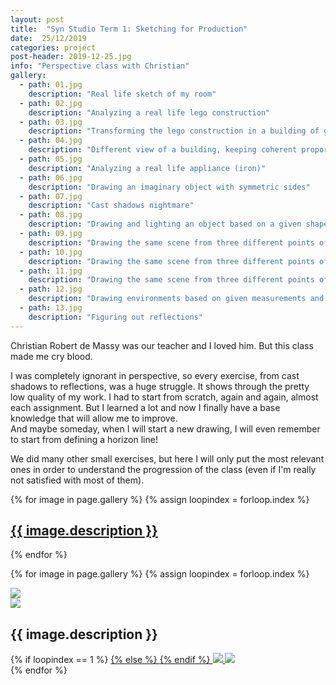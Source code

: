 ```yaml
---
layout: post
title:  "Syn Studio Term 1: Sketching for Production"
date:  25/12/2019
categories: project
post-header: 2019-12-25.jpg
info: "Perspective class with Christian"
gallery:
  - path: 01.jpg
    description: "Real life sketch of my room"
  - path: 02.jpg
    description: "Analyzing a real life lego construction"
  - path: 03.jpg
    description: "Transforming the lego construction in a building of given dimensions"
  - path: 04.jpg
    description: "Different view of a building, keeping coherent proportions"
  - path: 05.jpg
    description: "Analyzing a real life appliance (iron)"
  - path: 06.jpg
    description: "Drawing an imaginary object with symmetric sides"
  - path: 07.jpg
    description: "Cast shadows nightmare"
  - path: 08.jpg
    description: "Drawing and lighting an object based on a given shape"
  - path: 09.jpg
    description: "Drawing the same scene from three different points of view - 1"
  - path: 10.jpg
    description: "Drawing the same scene from three different points of view - 2"
  - path: 11.jpg
    description: "Drawing the same scene from three different points of view - 3"
  - path: 12.jpg
    description: "Drawing environments based on given measurements and descriptions"
  - path: 13.jpg
    description: "Figuring out reflections"
---
```


Christian Robert de Massy was our teacher and I loved him. But this class made me cry blood.


I was completely ignorant in perspective, so every exercise, from cast shadows to reflections, was a huge struggle. It shows through the pretty low quality of my work. I had to start from scratch, again and again, almost each assignment. But I learned a lot and now I finally have a base knowledge that will allow me to improve.
<br>
And maybe someday, when I will start a new drawing, I will even remember to start from defining a horizon line!


We did many other small exercises, but here I will only put the most relevant ones in order to understand the progression of the class (even if I'm really not satisfied with most of them).

<div class="thumb-grid">
  {% for image in page.gallery %}
  {% assign loopindex = forloop.index %}
        <a href="#id{{ loopindex }}" class= "thumb-link">
          <div class="thumb" style="background-image: url('{{ site.baseurl }}/img/posts/2019-12-25/{{ image.path }}');">
            <div class="caption">
              <h2> {{ image.description }} </h2>
            </div>
          </div>
        </a>
  {% endfor %}
</div>

{% for image in page.gallery %}
{% assign loopindex = forloop.index %}
  <div id="id{{ loopindex }}" class="popup" >
    <a href="#" >
      <img src="{{ site.baseurl }}/img/closebtn.png" class="closebtn" />
    </a>
    <div class="gallery" >
      <img src="{{ site.baseurl }}/img/posts/2019-12-25/{{ image.path }}" class="image" />
    </div>
    <div class="image-info-post">
      <h2> {{ image.description }} </h2>
        {% if loopindex == 1 %}
          <a href="#" >
        {% else %}
          <a href="#id{{ loopindex | minus: 1 }}" >
        {% endif %}
        <img src="{{ site.baseurl }}/img/backbtn.png" class="backbtn" >
      </a>
      <a href="#id{{ loopindex | plus: 1 }}" >
        <img src="{{ site.baseurl }}/img/nextbtn.png" class="nextbtn" />
      </a>
    </div>
  </div>
{% endfor %}
